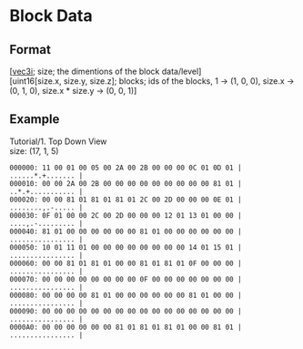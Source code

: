 # Block Data
## Format
[[vec3i](https://github.com/BitcoderCZ/Fancade_Game_Format/blob/main/vec3i.md); size; the dimentions of the block data/level]\
[uint16[size.x, size.y, size.z]; blocks; ids of the blocks, 1 -> (1, 0, 0), size.x -> (0, 1, 0), size.x * size.y -> (0, 0, 1)]
## Example
Tutorial/1. Top Down View\
size: (17, 1, 5)
```
000000: 11 00 01 00 05 00 2A 00 2B 00 00 00 0C 01 0D 01 | ......*.+....... |
000010: 00 00 2A 00 2B 00 00 00 00 00 00 00 00 00 81 01 | ..*.+........... |
000020: 00 00 81 01 81 01 81 01 2C 00 2D 00 00 00 0E 01 | ........,.-..... |
000030: 0F 01 00 00 2C 00 2D 00 00 00 12 01 13 01 00 00 | ....,.-......... |
000040: 81 01 00 00 00 00 00 00 81 01 00 00 00 00 00 00 | ................ |
000050: 10 01 11 01 00 00 00 00 00 00 00 00 14 01 15 01 | ................ |
000060: 00 00 81 01 81 01 00 00 81 01 81 01 0F 00 00 00 | ................ |
000070: 00 00 00 00 00 00 00 00 0F 00 00 00 00 00 00 00 | ................ |
000080: 00 00 00 00 81 01 00 00 00 00 00 00 81 01 00 00 | ................ |
000090: 00 00 00 00 00 00 00 00 00 00 00 00 00 00 00 00 | ................ |
0000A0: 00 00 00 00 00 00 81 01 81 01 81 01 00 00 81 01 | ................ |
```